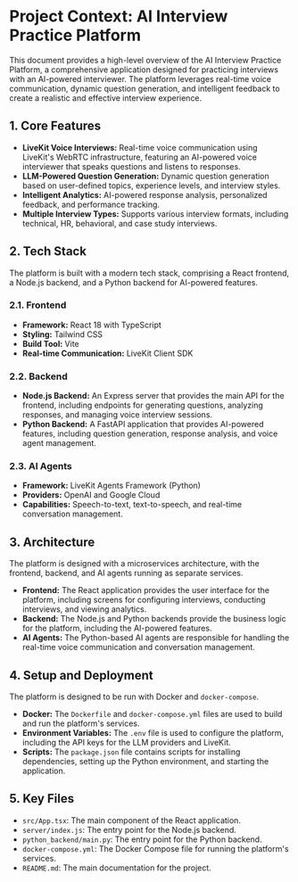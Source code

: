 # Project Context: AI Interview Practice Platform

This document provides a high-level overview of the AI Interview Practice Platform, a comprehensive application designed for practicing interviews with an AI-powered interviewer. The platform leverages real-time voice communication, dynamic question generation, and intelligent feedback to create a realistic and effective interview experience.

## 1. Core Features

*   **LiveKit Voice Interviews:** Real-time voice communication using LiveKit's WebRTC infrastructure, featuring an AI-powered voice interviewer that speaks questions and listens to responses.
*   **LLM-Powered Question Generation:** Dynamic question generation based on user-defined topics, experience levels, and interview styles.
*   **Intelligent Analytics:** AI-powered response analysis, personalized feedback, and performance tracking.
*   **Multiple Interview Types:** Supports various interview formats, including technical, HR, behavioral, and case study interviews.

## 2. Tech Stack

The platform is built with a modern tech stack, comprising a React frontend, a Node.js backend, and a Python backend for AI-powered features.

### 2.1. Frontend

*   **Framework:** React 18 with TypeScript
*   **Styling:** Tailwind CSS
*   **Build Tool:** Vite
*   **Real-time Communication:** LiveKit Client SDK

### 2.2. Backend

*   **Node.js Backend:** An Express server that provides the main API for the frontend, including endpoints for generating questions, analyzing responses, and managing voice interview sessions.
*   **Python Backend:** A FastAPI application that provides AI-powered features, including question generation, response analysis, and voice agent management.

### 2.3. AI Agents

*   **Framework:** LiveKit Agents Framework (Python)
*   **Providers:** OpenAI and Google Cloud
*   **Capabilities:** Speech-to-text, text-to-speech, and real-time conversation management.

## 3. Architecture

The platform is designed with a microservices architecture, with the frontend, backend, and AI agents running as separate services.

*   **Frontend:** The React application provides the user interface for the platform, including screens for configuring interviews, conducting interviews, and viewing analytics.
*   **Backend:** The Node.js and Python backends provide the business logic for the platform, including the AI-powered features.
*   **AI Agents:** The Python-based AI agents are responsible for handling the real-time voice communication and conversation management.

## 4. Setup and Deployment

The platform is designed to be run with Docker and `docker-compose`.

*   **Docker:** The `Dockerfile` and `docker-compose.yml` files are used to build and run the platform's services.
*   **Environment Variables:** The `.env` file is used to configure the platform, including the API keys for the LLM providers and LiveKit.
*   **Scripts:** The `package.json` file contains scripts for installing dependencies, setting up the Python environment, and starting the application.

## 5. Key Files

*   `src/App.tsx`: The main component of the React application.
*   `server/index.js`: The entry point for the Node.js backend.
*   `python_backend/main.py`: The entry point for the Python backend.
*   `docker-compose.yml`: The Docker Compose file for running the platform's services.
*   `README.md`: The main documentation for the project.